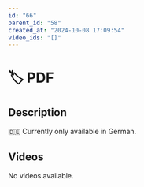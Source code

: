 ```yaml
---
id: "66"
parent_id: "58"
created_at: "2024-10-08 17:09:54"
video_ids: "[]"
---
```


# 🏷️ PDF

## Description

🇩🇪 Currently only available in German.

## Videos

No videos available.
